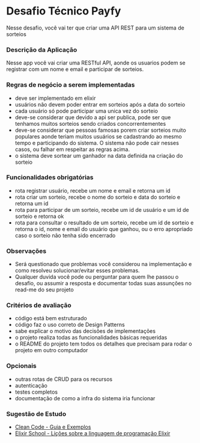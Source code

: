 # Desafio Técnico Payfy
Nesse desafio, você vai ter que criar uma API REST para um sistema de sorteios

### Descrição da Aplicação
Nesse app você vai criar uma RESTful API, aonde os usuarios podem se registrar com um nome e email e participar de sorteios.

### Regras de negócio a serem implementadas
* deve ser implementado em elixir
* usuários não devem poder entrar em sorteios após a data do sorteio
* cada usuário só pode participar uma unica vez do sorteio
* deve-se considerar que devido a api ser publica, pode ser que tenhamos muitos sorteios sendo criados concorrentementes
* deve-se considerar que pessoas famosas porem criar sorteios muito populares aonde teriam muitos usuários se cadastrando ao mesmo tempo e participando do sistema. O sistema não pode cair nesses casos, ou falhar em respeitar as regras acima.
* o sistema deve sortear um ganhador na data definida na criação do sorteio

### Funcionalidades obrigatórias
* rota registrar usuário, recebe um nome e email e retorna um id
* rota criar um sorteio, recebe o nome do sorteio e data do sorteio e retorna um id
* rota para participar de um sorteio, recebe um id de usuário e um id de sorteio e retorna ok
* rota para consultar o resultado de um sorteio, recebe um id de sorteio e retorna o id, nome e email do usuário que ganhou, ou o erro apropriado caso o sorteio não tenha sido encerrado

### Observações
* Será questionado que problemas você considerou na implementação e como resolveu solucionar/evitar esses problemas.
* Qualquer duvida você pode ou perguntar para quem lhe passou o desafio, ou assumir a resposta e documentar todas suas assunções no read-me do seu projeto

### Critérios de avaliação
* código está bem estruturado
* código faz o uso correto de Design Patterns
* sabe explicar o motivo das decisões de implementações
* o projeto realiza todas as funcionalidades básicas requeridas
* o README do projeto tem todos os detalhes que precisam para rodar o projeto em outro computador

### Opcionais
* outras rotas de CRUD para os recursos
* autenticação
* testes completos
* documentação de como a infra do sistema iria funcionar

### Sugestão de Estudo
* [Clean Code - Guia e Exemplos](https://balta.io/artigos/clean-code)
* [Elixir School - Lições sobre a linguagem de programação Elixir](https://elixirschool.com/pt/)
